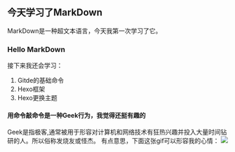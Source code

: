 ## **今天学习了MarkDown**
MarkDown是一种超文本语言，今天我第一次学习了它。
### Hello  MarkDown
接下来我还会学习：
1. Gitde的基础命令
1. Hexo框架
1. Hexo更换主题
#### 用命令敲命令是一种**Geek**行为，我觉得还挺有趣的
Geek是指极客,通常被用于形容对计算机和网络技术有狂热兴趣并投入大量时间钻研的人。所以俗称发烧友或怪杰。
有点意思，下面这张gif可以形容我的心情：
![](https://qgt-style.oss-cn-hangzhou.aliyuncs.com/newcoursep4/g1/g1-2-2/tenor.gif)
